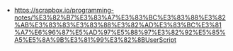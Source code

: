 - https://scrapbox.io/programming-notes/%E3%82%B7%E3%83%A7%E3%83%BC%E3%83%88%E3%82%AB%E3%83%83%E3%83%88%E3%82%AD%E3%83%BC%E3%81%A7%E6%96%87%E5%AD%97%E5%88%97%E3%82%92%E5%85%A5%E5%8A%9B%E3%81%99%E3%82%8BUserScript